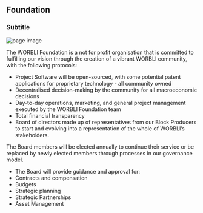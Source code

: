 ## Foundation
### Subtitle

![page image](../images/foundation.jpg)

The WORBLI Foundation is a not for profit organisation that is committed to fulfilling our vision through the creation of a vibrant WORBLI community, with the following protocols:

- Project Software will be open-sourced, with some potential patent applications for proprietary technology - all community owned
 - Decentralised decision-making by the community for all macroeconomic decisions
- Day-to-day operations, marketing, and general project management executed by the WORBLI Foundation team
-  Total financial transparency
- Board of directors made up of representatives from our Block Producers to start and evolving into a representation of the whole of WORBLI’s stakeholders.

 The Board members will be elected annually to continue their service or be replaced by newly elected members through processes in our governance model.

-  The Board will provide guidance and approval for:
-  Contracts and compensation
-  Budgets
-  Strategic planning
-  Strategic Partnerships
-  Asset Management